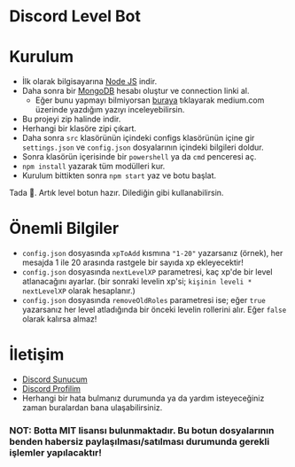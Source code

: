 # Discord Level Bot

# Kurulum
* İlk olarak bilgisayarına [Node JS](https://nodejs.org/en/) indir.
* Daha sonra bir [MongoDB](http://mongodb.com) hesabı oluştur ve connection linki al.
  * Eğer bunu yapmayı bilmiyorsan [buraya](https://medium.com/@thearkxd/node-js-projeleri-için-mongodb-atlas-connection-linki-alma-5d955bbe5ae6) tıklayarak medium.com üzerinde yazdığım yazıyı inceleyebilirsin.
* Bu projeyi zip halinde indir.
* Herhangi bir klasöre zipi çıkart.
* Daha sonra `src` klasörünün içindeki configs klasörünün içine gir `settings.json` ve `config.json` dosyalarının içindeki bilgileri doldur.
* Sonra klasörün içerisinde bir `powershell` ya da `cmd` penceresi aç.
* ```npm install``` yazarak tüm modülleri kur.
* Kurulum bittikten sonra ```npm start``` yaz ve botu başlat.

Tada 🎉. Artık level botun hazır. Dilediğin gibi kullanabilirsin.

# Önemli Bilgiler
* `config.json` dosyasında `xpToAdd` kısmına `"1-20"` yazarsanız (örnek), her mesajda 1 ile 20 arasında rastgele bir sayıda xp ekleyecektir!
* `config.json` dosyasında `nextLevelXP` parametresi, kaç xp'de bir level atlanacağını ayarlar. (bir sonraki levelin xp'si; `kişinin leveli * nextLevelXP` olarak hesaplanır.)
* `config.json` dosyasında `removeOldRoles` parametresi ise; eğer `true` yazarsanız her level atladığında bir önceki levelin rollerini alır. Eğer `false` olarak kalırsa almaz!

# İletişim
* [Discord Sunucum](https://discord.gg/UEPcFtytcc)
* [Discord Profilim](https://discord.com/users/350976460313329665)
* Herhangi bir hata bulmanız durumunda ya da yardım isteyeceğiniz zaman buralardan bana ulaşabilirsiniz.

### NOT: Botta MIT lisansı bulunmaktadır. Bu botun dosyalarının benden habersiz paylaşılması/satılması durumunda gerekli işlemler yapılacaktır!
